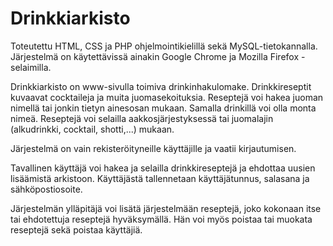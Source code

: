 # Drinkkiarkisto
Toteutettu HTML, CSS ja PHP ohjelmointikielillä sekä MySQL-tietokannalla. 
Järjestelmä on käytettävissä ainakin Google Chrome ja Mozilla Firefox -selaimilla.

Drinkkiarkisto on www-sivulla toimiva drinkinhakulomake. Drinkkireseptit kuvaavat cocktaileja ja muita juomasekoituksia. Reseptejä voi hakea juoman nimellä tai jonkin tietyn ainesosan mukaan. Samalla drinkillä voi olla monta nimeä. Reseptejä voi selailla aakkosjärjestyksessä tai juomalajin (alkudrinkki, cocktail, shotti,...) mukaan. 

Järjestelmä on vain rekisteröityneille käyttäjille ja vaatii kirjautumisen. 

Tavallinen käyttäjä voi hakea ja selailla drinkkireseptejä ja ehdottaa uusien lisäämistä arkistoon. Käyttäjästä tallennetaan käyttäjätunnus, salasana ja sähköpostiosoite. 

Järjestelmän ylläpitäjä voi lisätä järjestelmään reseptejä, joko kokonaan itse tai ehdotettuja reseptejä hyväksymällä. Hän voi myös poistaa tai muokata reseptejä sekä poistaa käyttäjiä. 
